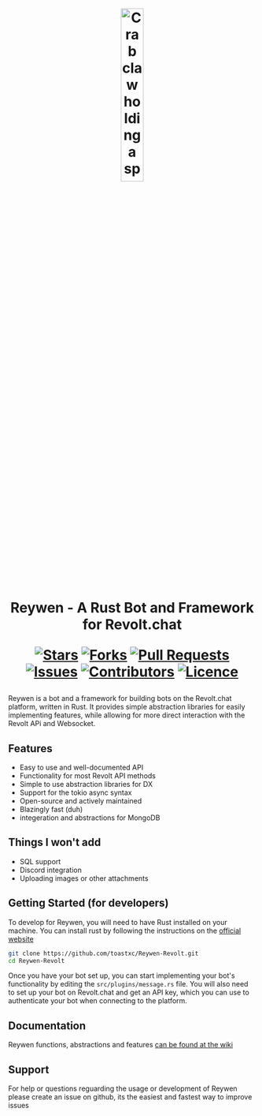 <h1 align="center">
  <img src="https://github.com/toastxc/Reywen-Revolt/blob/main/README_RESOURCES/ReywenLogo.svg" alt="Crab claw holding a spanner" width="30%" height="30%">

  Reywen - A Rust Bot and Framework for Revolt.chat
  
  [![Stars](https://img.shields.io/github/stars/toastxc/Reywen-Revolt?style=flat-square&logoColor=white)](https://github.com/toastxc/Reywen-Revolt/stargazers)
  [![Forks](https://img.shields.io/github/forks/toastxc/Reywen-Revolt?style=flat-square&logoColor=white)](https://github.com/toastxc/Reywen-Revolt/network/members)
  [![Pull Requests](https://img.shields.io/github/issues-pr/toastxc/Reywen-Revolt?style=flat-square&logoColor=white)](https://github.com/toastxc/Reywen-Revolt/pulls)
  [![Issues](https://img.shields.io/github/issues/toastxc/Reywen-Revolt?style=flat-square&logoColor=white)](https://github.com/toastxc/Reywen-Revolt/issues)
  [![Contributors](https://img.shields.io/github/contributors/toastxc/Reywen-Revolt?style=flat-square&logoColor=white)](https://github.com/toastxc/Reywen-Revolt/graphs/contributors)
  [![Licence](https://img.shields.io/github/license/toastxc/Reywen-Revolt?style=flat-square&logoColor=white)](https://github.com/toastxc/Reywen-Revolt/blob/main/LICENCE)
</h1>

Reywen is a bot and a framework for building bots on the Revolt.chat platform, written in Rust. It provides simple abstraction libraries for easily implementing features, while allowing for more direct interaction with the Revolt APi and Websocket.

## Features
- Easy to use and well-documented API
- Functionality for most Revolt API methods
- Simple to use abstraction libraries for DX
- Support for the tokio async syntax
- Open-source and actively maintained
- Blazingly fast (duh)
- integeration and abstractions for MongoDB

## Things I won't add
- SQL support
- Discord integration
- Uploading images or other attachments


## Getting Started (for developers)

To develop for Reywen, you will need to have Rust installed on your machine. You can install rust by following the instructions on the [official website](https://www.rust-lang.org/learn/get-started)
```bash
git clone https://github.com/toastxc/Reywen-Revolt.git
cd Reywen-Revolt
```
Once you have your bot set up, you can start implementing your bot's functionality by editing the `src/plugins/message.rs` file. You will also need to set up your bot on Revolt.chat and get an API key, which you can use to authenticate your bot when connecting to the platform.

## Documentation
Reywen functions, abstractions and features
[can be found at the wiki](https://github.com/toastxc/Reywen-Revolt/wiki)

## Support
For help or questions reguarding the usage or development of Reywen please create an issue on github, its the easiest and fastest way to improve issues
